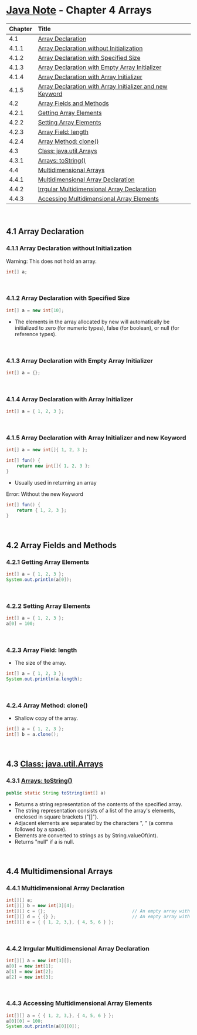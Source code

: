 # [Java Note](../../README.md) - Chapter 4 Arrays
| Chapter | Title |
| :- | :- |
| 4.1 | [Array Declaration](#41-array-declaration) |
| 4.1.1 | [Array Declaration without Initialization](#411-array-declaration-without-initialization) |
| 4.1.2 | [Array Declaration with Specified Size](#412-array-declaration-with-specified-size) |
| 4.1.3 | [Array Declaration with Empty Array Initializer](#413-array-declaration-with-empty-array-initializer) |
| 4.1.4 | [Array Declaration with Array Initializer](#414-array-declaration-with-array-initializer) |
| 4.1.5 | [Array Declaration with Array Initializer and new Keyword](#415-array-declaration-with-array-initializer-and-new-keyword) |
| 4.2 | [Array Fields and Methods](#42-array-fields-and-methods) |
| 4.2.1 | [Getting Array Elements](#421-getting-array-elements) |
| 4.2.2 | [Setting Array Elements](#422-setting-array-elements) |
| 4.2.3 | [Array Field: length](#423-array-field-length) |
| 4.2.4 | [Array Method: clone()](#424-array-method-clone) |
| 4.3 | [Class: java.util.Arrays](#43-class-javautilarrays) |
| 4.3.1 | [Arrays: toString()](#431-arrays-tostring) |
| 4.4 | [Multidimensional Arrays](#44-multidimensional-arrays) |
| 4.4.1 | [Multidimensional Array Declaration](#441-multidimensional-array-declaration) |
| 4.4.2 | [Irrgular Multidimensional Array Declaration](#442-irrgular-multidimensional-array-declaration) |
| 4.4.3 | [Accessing Multidimensional Array Elements](#443-accessing-multidimensional-array-elements) |

<br>

## 4.1 Array Declaration
### 4.1.1 Array Declaration without Initialization
Warning: This does not hold an array.
```java
int[] a;
```

<br>

### 4.1.2 Array Declaration with Specified Size
```java
int[] a = new int[10];
```
- The elements in the array allocated by new will automatically be initialized to zero (for numeric types), false (for boolean), or null (for reference types).

<br>

### 4.1.3 Array Declaration with Empty Array Initializer
```java
int[] a = {};
```

<br>

### 4.1.4 Array Declaration with Array Initializer
```java
int[] a = { 1, 2, 3 };
```

<br>

### 4.1.5 Array Declaration with Array Initializer and new Keyword
```java
int[] a = new int[]{ 1, 2, 3 };
```
```java
int[] fun() {
    return new int[]{ 1, 2, 3 };
}
```
- Usually used in returning an array

Error: Without the new Keyword
```java
int[] fun() {
    return { 1, 2, 3 };
}
```

<br>

## 4.2 Array Fields and Methods
### 4.2.1 Getting Array Elements
```java
int[] a = { 1, 2, 3 };
System.out.println(a[0]);
```

<br>

### 4.2.2 Setting Array Elements
```java
int[] a = { 1, 2, 3 };
a[0] = 100;
```

<br>

### 4.2.3 Array Field: length
- The size of the array.
```java
int[] a = { 1, 2, 3 };
System.out.println(a.length);
```

<br>

### 4.2.4 Array Method: clone()
- Shallow copy of the array.
```java
int[] a = { 1, 2, 3 };
int[] b = a.clone();
```

<br>

## 4.3 [Class: java.util.Arrays](https://docs.oracle.com/en/java/javase/22/docs/api/java.base/java/util/Arrays.html)
### 4.3.1 [Arrays: toString()](https://docs.oracle.com/en/java/javase/22/docs/api/java.base/java/util/Arrays.html#toString(int%5B%5D))
```java
public static String toString(int[] a)
```
- Returns a string representation of the contents of the specified array.
- The string representation consists of a list of the array's elements, enclosed in square brackets ("[]").
- Adjacent elements are separated by the characters ", " (a comma followed by a space).
- Elements are converted to strings as by String.valueOf(int).
- Returns "null" if a is null.

<br>

## 4.4 Multidimensional Arrays
### 4.4.1 Multidimensional Array Declaration
```java
int[][] a;
int[][] b = new int[3][4];
int[][] c = {};                                 // An empty array with nothing
int[][] d = { {} };                             // An empty array with an empty array
int[][] e = { { 1, 2, 3,}, { 4, 5, 6 } };
```

<br>

### 4.4.2 Irrgular Multidimensional Array Declaration
```java
int[][] a = new int[3][];
a[0] = new int[1];
a[1] = new int[2];
a[2] = new int[3];
```

<br>

### 4.4.3 Accessing Multidimensional Array Elements
```java
int[][] a = { { 1, 2, 3,}, { 4, 5, 6 } };
a[0][0] = 100;
System.out.println(a[0][0]);
```

<br>
